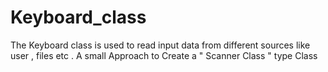 # Keyboard_class
 The Keyboard  class is used to read input data from different sources like user , files etc .  A small Approach to Create a " Scanner Class " type Class
